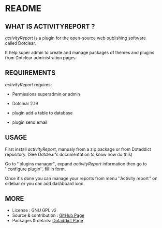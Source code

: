 # README

## WHAT IS ACTIVITYREPORT ?

_activityReport_ is a plugin for the open-source 
web publishing software called Dotclear.

It help super admin to create and manage packages of
themes and plugins from Dotclear administration pages.

## REQUIREMENTS

 _activityReport_ requires: 

  * Permissions superadmin or admin
  * Dotclear 2.19 

  * plugin add a table to database
  * plugin send email

## USAGE

First install _activityReport_, manualy from a zip package or from 
Dotaddict repository. (See Dotclear's documentation to know how do this)

Go to ''plugins manager'', expand _activityReport_ information then 
go to ''configure plugin'', fill in form.

Once it's done you can manage your reports from menu 
''Activity report'' on sidebar or you can add dashboard icon.

## MORE

 * License : GNU GPL v2
 * Source & contribution : [GitHub Page](https://github.com/JcDenis/pacKman)
 * Packages & details:  [Dotaddict Page](https://plugins.dotaddict.org/dc2/details/pacKman)